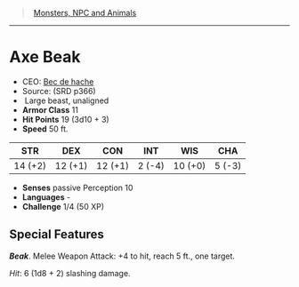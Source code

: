 ﻿---
!MonsterItem
Family: MonsterVO
Type: beast
Size: Large
Alignment: unaligned
ArmorClass: 11
HitPoints: 19 (3d10 + 3)
Speed: 50 ft.
Strength: 14 (+2)
Dexterity: 12 (+1)
Constitution: 12 (+1)
Intelligence: ' 2 (-4)'
Wisdom: 10 (+0)
Charisma: ' 5 (-3)'
Senses: passive Perception 10
Languages: '-'
Challenge: 1/4 (50 XP)
Id: monsters_vo.md#axe-beak
ParentLink: monsters_vo.md#monsters-npc-and-animals
Name: Axe Beak
ParentName: Monsters, NPC and Animals
NameLevel: 1
AltName: '[Bec de hache](hd_monsters_bec_de_hache.md)'
Source: (SRD p366)
Attributes: {}
AttributesDictionary: >+
  {}

---
> [Monsters, NPC and Animals](srd_monsters.md)

---

# Axe Beak

- CEO: [Bec de hache](hd_monsters_bec_de_hache.md)
- Source: (SRD p366)
-  Large beast, unaligned
- **Armor Class** 11
- **Hit Points** 19 (3d10 + 3)
- **Speed** 50 ft.

|STR|DEX|CON|INT|WIS|CHA|
|---|---|---|---|---|---|
|14 (+2)|12 (+1)|12 (+1)| 2 (-4)|10 (+0)| 5 (-3)|

- **Senses** passive Perception 10
- **Languages** -
- **Challenge** 1/4 (50 XP)

## Special Features

**_Beak_**. Melee Weapon Attack: +4 to hit, reach 5 ft., one target.

_Hit_: 6 (1d8 + 2) slashing damage.

